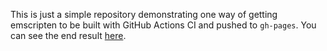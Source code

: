This is just a simple repository demonstrating one way of getting emscripten to be built with GitHub Actions CI and pushed to `gh-pages`. You can see the end result [here](https://hofstee.github.io/hello-emscripten/).
